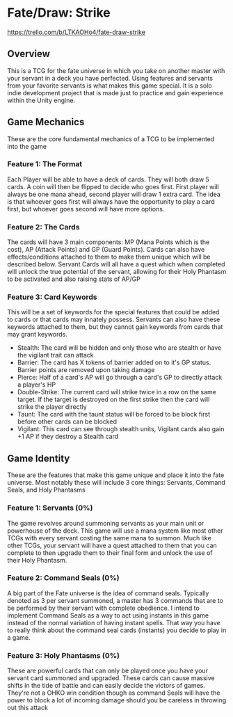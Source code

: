 # Fate/Draw: Strike

https://trello.com/b/LTKAOHo4/fate-draw-strike

## Overview

This is a TCG for the fate universe in which you take on another master with your servant in a deck you have perfected. Using features and servants from your favorite servants is what makes this game special. It is a solo indie development project that is made just to practice and gain experience within the Unity engine.

## Game Mechanics

These are the core fundamental mechanics of a TCG to be implemented into the game

### Feature 1: The Format

Each Player will be able to have a deck of cards. They will both draw 5 cards. A coin will then be flipped to decide who goes first. First player will always be one mana ahead, second player will draw 1 extra card. The idea is that whoever goes first will always have the opportunity to play a card first, but whoever goes second will have more options.

### Feature 2: The Cards

The cards will have 3 main components: MP (Mana Points which is the cost), AP (Attack Points) and GP (Guard Points). Cards can also have effects/conditions attached to them to make them unique which will be described below. Servant Cards will all have a quest which when completed will unlock the true potential of the servant, allowing for their Holy Phantasm to be activated and also raising stats of AP/GP

### Feature 3: Card Keywords

This will be a set of keywords for the special features that could be added to cards or that cards may innately possess. Servants can also have these keywords attached to them, but they cannot gain keywords from cards that may grant keywords.

- Stealth: The card will be hidden and only those who are stealth or have the vigilant trait can attack
- Barrier: The card has X tokens of barrier added on to it's GP status. Barrier points are removed upon taking damage
- Pierce: Half of a card's AP will go through a card's GP to directly attack a player's HP
- Double-Strike: The current card will strike twice in a row on the same target. If the target is destroyed on the first strike then the card will strike the player directly
- Taunt: The card with the taunt status will be forced to be block first before other cards can be blocked
- Vigilant: This card can see through stealth units, Vigilant cards also gain +1 AP if they destroy a Stealth card

## Game Identity

These are the features that make this game unique and place it into the fate universe. Most notably these will include 3 core things: Servants, Command Seals, and Holy Phantasms

### Feature 1: Servants (0%)

The game revolves around summoning servants as your main unit or powerhouse of the deck. This game will use a mana system like most other TCGs with every servant costing the same mana to summon. Much like other TCGs, your servant will have a quest attached to them that you can complete to then upgrade them to their final form and unlock the use of their Holy Phantasm.

### Feature 2: Command Seals (0%)

A big part of the Fate universe is the idea of command seals. Typically denoted as 3 per servant summoned, a master has 3 commands that are to be performed by their servant with complete obedience. I intend to implement Command Seals as a way to act using instants in this game instead of the normal variation of having instant spells. That way you have to really think about the command seal cards (instants) you decide to play in a game.

### Feature 3: Holy Phantasms (0%)

These are powerful cards that can only be played once you have your servant card summoned and upgraded. These cards can cause massive shifts in the tide of battle and can easily decide the victors of games. They're not a OHKO win condition though as command Seals will have the power to block a lot of incoming damage should you be careless in throwing out this attack
